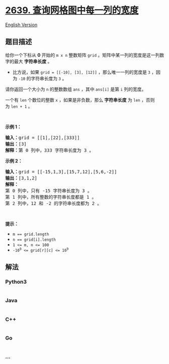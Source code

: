# [2639. 查询网格图中每一列的宽度](https://leetcode.cn/problems/find-the-width-of-columns-of-a-grid)

[English Version](/solution/2600-2699/2639.Find%20the%20Width%20of%20Columns%20of%20a%20Grid/README_EN.md)

## 题目描述

<!-- 这里写题目描述 -->

<p>给你一个下标从 <strong>0</strong>&nbsp;开始的&nbsp;<code>m x n</code>&nbsp;整数矩阵&nbsp;<code>grid</code>&nbsp;。矩阵中某一列的宽度是这一列数字的最大 <strong>字符串长度</strong>&nbsp;。</p>

<ul>
	<li>比方说，如果&nbsp;<code>grid = [[-10], [3], [12]]</code>&nbsp;，那么唯一一列的宽度是&nbsp;<code>3</code>&nbsp;，因为&nbsp;<code>-10</code>&nbsp;的字符串长度为&nbsp;<code>3</code>&nbsp;。</li>
</ul>

<p>请你返回一个大小为 <code>n</code>&nbsp;的整数数组&nbsp;<code>ans</code>&nbsp;，其中&nbsp;<code>ans[i]</code>&nbsp;是第&nbsp;<code>i</code>&nbsp;列的宽度。</p>

<p>一个有 <code>len</code>&nbsp;个数位的整数 <code>x</code>&nbsp;，如果是非负数，那么&nbsp;<strong>字符串</strong><strong>长度</strong>&nbsp;为&nbsp;<code>len</code>&nbsp;，否则为&nbsp;<code>len + 1</code>&nbsp;。</p>

<p>&nbsp;</p>

<p><strong>示例 1：</strong></p>

<pre><b>输入：</b>grid = [[1],[22],[333]]
<b>输出：</b>[3]
<b>解释：</b>第 0 列中，333 字符串长度为 3 。
</pre>

<p><strong>示例 2：</strong></p>

<pre><b>输入：</b>grid = [[-15,1,3],[15,7,12],[5,6,-2]]
<b>输出：</b>[3,1,2]
<b>解释：</b>
第 0 列中，只有 -15 字符串长度为 3 。
第 1 列中，所有整数的字符串长度都是 1 。
第 2 列中，12 和 -2 的字符串长度都为 2 。
</pre>

<p>&nbsp;</p>

<p><strong>提示：</strong></p>

<ul>
	<li><code>m == grid.length</code></li>
	<li><code>n == grid[i].length</code></li>
	<li><code>1 &lt;= m, n &lt;= 100 </code></li>
	<li><code>-10<sup>9</sup> &lt;= grid[r][c] &lt;= 10<sup>9</sup></code></li>
</ul>


## 解法

<!-- 这里可写通用的实现逻辑 -->

<!-- tabs:start -->

### **Python3**

<!-- 这里可写当前语言的特殊实现逻辑 -->

```python

```

### **Java**

<!-- 这里可写当前语言的特殊实现逻辑 -->

```java

```

### **C++**

```cpp

```

### **Go**

```go

```

### **...**

```

```

<!-- tabs:end -->